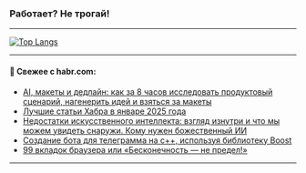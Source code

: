 ### Работает? Не трогай!

---
<!--
#### 🛠️ Technical stack:

![Java](https://img.shields.io/badge/Java-informational?logo=Oracle&style=flat&logoColor=white&color=FF4500)
![Kotlin](https://img.shields.io/badge/Kotlin-informational?logo=Kotlin&style=flat&logoColor=white&color=774D97)
![TS](https://img.shields.io/badge/TypeScript-informational?logo=typeScript&style=flat&logoColor=black&color=017acc)
![Python](https://img.shields.io/badge/Python-informational?logo=Python&style=flat&logoColor=black&color=ffdd54) <br>
![Spring](https://img.shields.io/badge/Spring-informational?logo=Spring&style=flat&logoColor=white&color=6DB33F) 
![SpringBoot](https://img.shields.io/badge/SpringBoot-informational?logo=SpringBoot&style=flat&logoColor=white&color=6DB33F)
![Nest](https://img.shields.io/badge/NestJS-informational?logo=NestJS&style=flat&logoColor=white&color=E0234E) 
![NodeJS](https://img.shields.io/badge/NodeJS-informational?logo=node.js&style=flat&logoColor=white&color=70A760)<br>
![PostgreSQL](https://img.shields.io/badge/PostgreSQL-informational?logo=PostgreSQL&style=flat&logoColor=white&color=DAA520)
![MongoDB](https://img.shields.io/badge/MongoDB-informational?logo=MongoDB&style=flat&logoColor=white&color=870000)
![Apache](https://img.shields.io/badge/Apache-informational?logo=apache&style=flat&logoColor=white&color=f74e28)

___ 
-->

<!--- #### 🛠️ : --->

[![Top Langs](https://github-readme-stats-82jvfl3w3-advtsettinggmailcoms-projects.vercel.app/api/top-langs/?username=zloylis&langs_count=10&hide_title=true&title_color=e6edf3&size_weight=0.5&count_weight=0.5&layout=compact&hide_progress=true&hide_border=true&theme=dracula)](https://github.com/zloylis)

<!---


####  :octocat:&nbsp;&nbsp; Статистика:

![GitHub stats](https://github-readme-stats-u2qms2cxw-advtsettinggmailcoms-projects.vercel.app/api?username=zloylis&show_icons=true&hide_border=true&theme=dracula&title_color=e6edf3&include_all_commits=true&count_private=true&hide_rank=false&hide_title=true&rank_icon=github)
-->
---

#### 💬 Свежее с habr.com:

<!-- BLOG-POST-LIST:START -->
- [AI, макеты и дедлайн: как за 8 часов исследовать продуктовый сценарий, нагенерить идей и взяться за макеты](https://habr.com/ru/articles/878518/?utm_source=habrahabr&utm_medium=rss&utm_campaign=878518)
- [Лучшие статьи Хабра в январе 2025 года](https://habr.com/ru/articles/877264/?utm_source=habrahabr&utm_medium=rss&utm_campaign=877264)
- [Недостатки искусственного интеллекта: взгляд изнутри и что мы можем увидеть снаружи. Кому нужен божественный ИИ](https://habr.com/ru/articles/877852/?utm_source=habrahabr&utm_medium=rss&utm_campaign=877852)
- [Создание бота для телеграмма на c++, используя библиотеку Boost](https://habr.com/ru/articles/878510/?utm_source=habrahabr&utm_medium=rss&utm_campaign=878510)
- [99 вкладок браузера или «Бесконечность — не предел!»](https://habr.com/ru/articles/878438/?utm_source=habrahabr&utm_medium=rss&utm_campaign=878438)
<!-- BLOG-POST-LIST:END -->

---
